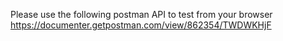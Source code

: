 Please use the following postman API to test from your browser
https://documenter.getpostman.com/view/862354/TWDWKHjF
